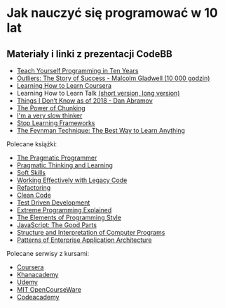 # Jak nauczyć się programować w 10 lat

## Materiały i linki z prezentacji CodeBB

- [Teach Yourself Programming in Ten Years](http://norvig.com/21-days.html)
- [Outliers: The Story of Success - Malcolm Gladwell (10 000 godzin)](https://www.amazon.com/Outliers-Story-Success-Malcolm-Gladwell/dp/0316017922)
- [Learning How to Learn Coursera](https://www.coursera.org/learn/learning-how-to-learn/)
- Learning How to Learn Talk [(short version, ](https://youtu.be/O96fE1E-rf8) [long version)](https://youtu.be/vd2dtkMINIw)
- [Things I Don’t Know as of 2018 - Dan Abramov](https://overreacted.io/things-i-dont-know-as-of-2018/)
- [The Power of Chunking](https://www.dashe.com/blog/learning/chunking-memory-retention/)
- [I'm a very slow thinker](https://sivers.org/slow)
- [Stop Learning Frameworks](https://sizovs.net/2018/12/17/stop-learning-frameworks/)
- [The Feynman Technique: The Best Way to Learn Anything](https://fs.blog/2012/04/learn-anything-faster-with-the-feynman-technique/)

Polecane książki:
- [The Pragmatic Programmer](https://www.amazon.com/Pragmatic-Programmer-Journeyman-Master/dp/020161622X)
- [Pragmatic Thinking and Learning](https://www.amazon.com/Pragmatic-Thinking-Learning-Refactor-Programmers/dp/1934356050)
- [Soft Skills](https://www.amazon.com/Soft-Skills-software-developers-manual/dp/1617292397)
- [Working Effectively with Legacy Code](https://www.amazon.com/Working-Effectively-Legacy-Michael-Feathers/dp/0131177052)
- [Refactoring](https://www.amazon.com/Refactoring-Improving-Design-Existing-Code/dp/0201485672)
- [Clean Code](https://www.amazon.com/Clean-Code-Handbook-Software-Craftsmanship-ebook/dp/B001GSTOAM)
- [Test Driven Development](https://www.amazon.com/Test-Driven-Development-Kent-Beck/dp/0321146530)
- [Extreme Programming Explained](https://www.amazon.com/Extreme-Programming-Explained-Embrace-Change/dp/0201616416)
- [The Elements of Programming Style](https://www.amazon.com/Elements-Programming-Style-Brian-Kernighan/dp/0070342075)
- [JavaScript: The Good Parts](https://www.amazon.com/JavaScript-Good-Parts-Douglas-Crockford/dp/0596517742)
- [Structure and Interpretation of Computer Programs](https://www.amazon.com/Structure-Interpretation-Computer-Programs-Engineering/dp/0262510871)
- [Patterns of Enterprise Application Architecture](https://www.amazon.com/Patterns-Enterprise-Application-Architecture-Martin/dp/0321127420)


Polecane serwisy z kursami: 
- [Coursera](https://www.coursera.org/)
- [Khanacademy](https://www.khanacademy.org/)
- [Udemy](https://www.udemy.com/)
- [MIT OpenCourseWare](https://ocw.mit.edu/courses/electrical-engineering-and-computer-science/)
- [Codeacademy](https://www.codecademy.com/)

